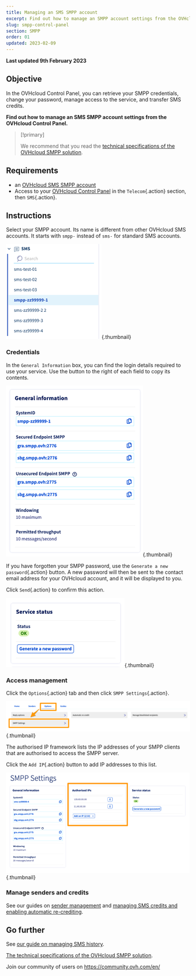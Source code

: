 ```yaml
---
title: Managing an SMS SMPP account
excerpt: Find out how to manage an SMPP account settings from the OVHcloud Control Panel
slug: smpp-control-panel
section: SMPP
order: 01
updated: 2023-02-09
---
```


**Last updated 9th February 2023**

## Objective

In the OVHcloud Control Panel, you can retrieve your SMPP credentials, change your password, manage access to the service, and transfer SMS credits.

**Find out how to manage an SMS SMPP account settings from the OVHcloud Control Panel.**

> [!primary]
>
> We recommend that you read the [technical specifications of the OVHcloud SMPP solution](https://docs.ovh.com/gb/en/sms/smpp-specifications/).

## Requirements

- an [OVHcloud SMS SMPP account](https://www.ovhcloud.com/en-gb/sms/api-sms/)
- Access to your [OVHcloud Control Panel](https://www.ovh.com/auth/?action=gotomanager&from=https://www.ovh.co.uk/&ovhSubsidiary=GB) in the `Telecom`{.action} section, then `SMS`{.action}.

## Instructions

Select your SMPP account. Its name is different from other OVHcloud SMS accounts. It starts with `smpp-` instead of `sms-` for standard SMS accounts.

![SMPP account](images/smpp-account.png){.thumbnail}

### Credentials

In the `General Information` box, you can find the login details required to use your service. Use the button to the right of each field to copy its contents.

![SMPP account](images/smpp-account-ID.png){.thumbnail}

If you have forgotten your SMPP password, use the `Generate a new password`{.action} button. A new password will then be sent to the contact email address for your OVHcloud account, and it will be displayed to you.<br>

Click `Send`{.action} to confirm this action.

![SMPP account](images/smpp-account-password.png){.thumbnail}

### Access management

Click the `Options`{.action} tab and then click `SMPP Settings`{.action}.

![SMPP account](images/smpp-acl0.png){.thumbnail}

The authorised IP framework lists the IP addresses of your SMPP clients that are authorised to access the SMPP server.

Click the `Add IP`{.action} button to add IP addresses to this list.

![SMPP account](images/smpp-acl1.png){.thumbnail}

### Manage senders and credits

See our guides on [sender management](https://docs.ovh.com/gb/en/sms/send_sms_messages_via_control_panel/#step-3-choose-an-sms-sender) and [managing SMS credits and enabling automatic re-crediting](https://docs.ovh.com/gb/en/sms/enable-automatic-recredit-sms-credit/).

## Go further

See [our guide on managing SMS history](https://docs.ovh.com/gb/en/sms/manage-sms-history/).

[The technical specifications of the OVHcloud SMPP solution](https://docs.ovh.com/gb/en/sms/smpp-specifications/).

Join our community of users on <https://community.ovh.com/en/>
